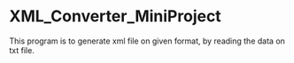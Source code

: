 # XML_Converter_MiniProject
This program is to generate xml file on given format, by reading the data on txt file. 

